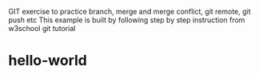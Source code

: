 GIT exercise to practice branch, merge and merge conflict, git remote, git push etc
This example is built by following step by step instruction from w3school git tutorial
# hello-world

